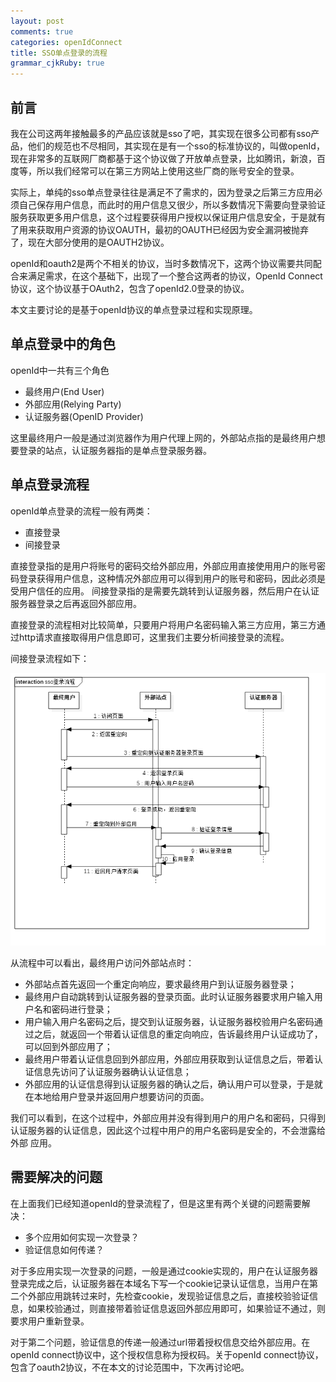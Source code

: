 ```yaml
---
layout: post
comments: true
categories: openIdConnect
title: SSO单点登录的流程 
grammar_cjkRuby: true
---
```


## 前言

我在公司这两年接触最多的产品应该就是sso了吧，其实现在很多公司都有sso产品，他们的规范也不尽相同，其实现在是有一个sso的标准协议的，叫做openId，现在非常多的互联网厂商都基于这个协议做了开放单点登录，比如腾讯，新浪，百度等，所以我们经常可以在第三方网站上使用这些厂商的账号安全的登录。

实际上，单纯的sso单点登录往往是满足不了需求的，因为登录之后第三方应用必须自己保存用户信息，而此时的用户信息又很少，所以多数情况下需要向登录验证服务获取更多用户信息，这个过程要获得用户授权以保证用户信息安全，于是就有了用来获取用户资源的协议OAUTH，最初的OAUTH已经因为安全漏洞被抛弃了，现在大部分使用的是OAUTH2协议。

openId和oauth2是两个不相关的协议，当时多数情况下，这两个协议需要共同配合来满足需求，在这个基础下，出现了一个整合这两者的协议，OpenId Connect协议，这个协议基于OAuth2，包含了openId2.0登录的协议。

本文主要讨论的是基于openId协议的单点登录过程和实现原理。

## 单点登录中的角色

openId中一共有三个角色

* 最终用户(End User)
* 外部应用(Relying Party)
* 认证服务器(OpenID Provider)

这里最终用户一般是通过浏览器作为用户代理上网的，外部站点指的是最终用户想要登录的站点，认证服务器指的是单点登录服务器。

## 单点登录流程

openId单点登录的流程一般有两类：

* 直接登录
* 间接登录

直接登录指的是用户将账号的密码交给外部应用，外部应用直接使用用户的账号密码登录获得用户信息，这种情况外部应用可以得到用户的账号和密码，因此必须是受用户信任的应用。
间接登录指的是需要先跳转到认证服务器，然后用户在认证服务器登录之后再返回外部应用。

直接登录的流程相对比较简单，只要用户将用户名密码输入第三方应用，第三方通过http请求直接取得用户信息即可，这里我们主要分析间接登录的流程。

间接登录流程如下：

![enter description here][1]

从流程中可以看出，最终用户访问外部站点时：
* 外部站点首先返回一个重定向响应，要求最终用户到认证服务器登录；
* 最终用户自动跳转到认证服务器的登录页面。此时认证服务器要求用户输入用户名和密码进行登录；
* 用户输入用户名密码之后，提交到认证服务器，认证服务器校验用户名密码通过之后，就返回一个带着认证信息的重定向响应，告诉最终用户认证成功了，可以回到外部应用了；
* 最终用户带着认证信息回到外部应用，外部应用获取到认证信息之后，带着认证信息先访问了认证服务器确认认证信息；
* 外部应用的认证信息得到认证服务器的确认之后，确认用户可以登录，于是就在本地给用户登录并返回用户想要访问的页面。

我们可以看到，在这个过程中，外部应用并没有得到用户的用户名和密码，只得到认证服务器的认证信息，因此这个过程中用户的用户名密码是安全的，不会泄露给外部 应用。

## 需要解决的问题

在上面我们已经知道openId的登录流程了，但是这里有两个关键的问题需要解决：

* 多个应用如何实现一次登录？
* 验证信息如何传递？

对于多应用实现一次登录的问题，一般是通过cookie实现的，用户在认证服务器登录完成之后，认证服务器在本域名下写一个cookie记录认证信息，当用户在第二个外部应用跳转过来时，先检查cookie，发现验证信息之后，直接校验验证信息，如果校验通过，则直接带着验证信息返回外部应用即可，如果验证不通过，则要求用户重新登录。

对于第二个问题，验证信息的传递一般通过url带着授权信息交给外部应用。在openId connect协议中，这个授权信息称为授权码。关于openId connect协议，包含了oauth2协议，不在本文的讨论范围中，下次再讨论吧。


  [1]: /static/img/blog/sso-flow/images/sso_login_flow.png "sso_login_flow.png"